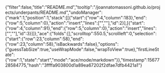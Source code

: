 {"filter":false,"title":"README.md","tooltip":"/joannatomassoni.github.io/projects/underpants/README.md","undoManager":{"mark":1,"position":1,"stack":[[{"start":{"row":4,"column":183},"end":{"row":5,"column":0},"action":"insert","lines":["",""],"id":2}],[{"start":{"row":4,"column":91},"end":{"row":5,"column":0},"action":"insert","lines":["",""],"id":3}]]},"ace":{"folds":[],"scrolltop":550.5,"scrollleft":0,"selection":{"start":{"row":23,"column":58},"end":{"row":23,"column":58},"isBackwards":false},"options":{"guessTabSize":true,"useWrapMode":false,"wrapToView":true},"firstLineState":{"row":1,"state":"start","mode":"ace/mode/markdown"}},"timestamp":1567728584775,"hash":"3ffffa903800d1a89ea67202f2dfae7dfb4421a1"}